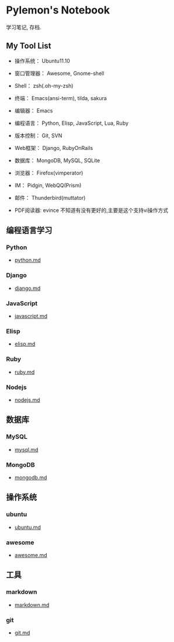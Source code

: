 Pylemon's Notebook
==================

学习笔记, 存档.

## My Tool List  

* 操作系统： Ubuntu11.10

* 窗口管理器： Awesome, Gnome-shell

* Shell： zsh(.oh-my-zsh)

* 终端： Emacs(ansi-term), tilda, sakura

* 编辑器： Emacs

* 编程语言： Python, Elisp, JavaScript, Lua, Ruby

* 版本控制： Git, SVN

* Web框架： Django, RubyOnRails

* 数据库： MongoDB, MySQL, SQLite

* 浏览器： Firefox(vimperator)

* IM： Pidgin, WebQQ(Prism)

* 邮件： Thunderbird(muttator)

* PDF阅读器: evince 不知道有没有更好的,主要是这个支持vi操作方式


## 编程语言学习  

### Python  
 
* [python.md](/pylemon/notebook/blob/master/python.md)

### Django  

* [django.md](/pylemon/notebook/blob/master/django.md)

### JavaScript

* [javascript.md](/pylemon/notebook/blob/master/javascript.md)

### Elisp  

* [elisp.md](/pylemon/notebook/blob/master/elisp.md)

### Ruby  

* [ruby.md](/pylemon/notebook/blob/master/ruby.md)

### Nodejs  

* [nodejs.md](/pylemon/notebook/blob/master/nodejs.md)


## 数据库

### MySQL

* [mysql.md](/pylemon/notebook/blob/master/mysql.md)

### MongoDB

* [mongodb.md](/pylemon/notebook/blob/master/mongodb.md)



## 操作系统

### ubuntu

* [ubuntu.md](/pylemon/notebook/blob/master/ubuntu.md)

### awesome

* [awesome.md](/pylemon/notebook/blob/master/awesome.md)


## 工具

### markdown  

* [markdown.md](/pylemon/notebook/blob/master/markdown.md)

### git  

* [git.md](/pylemon/notebook/blob/master/git.md)
